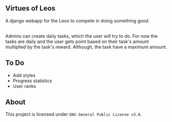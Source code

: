 ## Virtues of Leos
A django webapp for the Leos to compete in doing something good. </br></br>

Admins can create daily tasks, which the user will try to do. For now the tasks are daily and the user gets
point based on their task's amount multiplied by the task's reward. Although, the task have a maximum amount.

## To Do
* Add styles
* Progress statistics
* User ranks

## About
This project is licensed under `GNU General Public License v3.0`.
